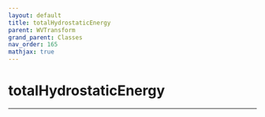 ```yaml
---
layout: default
title: totalHydrostaticEnergy
parent: WVTransform
grand_parent: Classes
nav_order: 165
mathjax: true
---
```


#  totalHydrostaticEnergy




---

